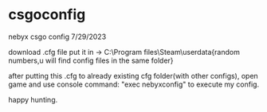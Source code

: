 # csgoconfig
nebyx csgo config 7/29/2023

download .cfg file put it in -> C:\Program files\Steam\userdata\{random numbers,u will find config files in the same folder}

after putting this .cfg to already existing cfg folder(with other configs), open game and use console command: "exec nebyxconfig" to execute my config.

happy hunting.
